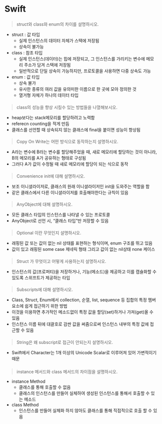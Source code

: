 # Swift
###
> struct와 class와 enum의 차이를 설명하시오.
- struct : 값 타입
    * 실제 인스턴스의 데이터 자체가 스택에 저장됨
    * 상속이 불가능
- class : 참조 타입
    * 실제 인스턴스(데이터)는 힙에 저장되고, 그 인스턴스를 가리키는 변수에 메모리 주소가 담겨 스택에 저장됨
    * 일반적으로 단일 상속이 가능하지만, 프로토콜을 사용하면 다중 상속도 가능
- enum : 값 타입
    * 상속 불가
    * 유사한 종류의 여러 값을 유의미한 이름으로 한 곳에 모아 정의한 것
    * 열거형 자체가 하나의 데이터 타입
####
> class의 성능을 향상 시킬수 있는 방법들을 나열해보시오.
- heap보다는 stack메모리를 할당하려고 노력함
- referecn counting을 적게 만듬
- 클래스를 선언할 때 상속되지 않는 클래스에 final을 붙이면 성능이 향상됨
####
> Copy On Write는 어떤 방식으로 동작하는지 설명하시오.
- A라는 변수에 B라는 변수를 할당해주었을 때, 새로 메모리에 할당하는 것이 아니라, B의 메모리를 A가 공유하는 형태로 구성됨
- 그러다 A가 값이 수정될 때 새로 메모리에 할당이 되는 식으로 동작
####
> Convenience init에 대해 설명하시오.
- 보조 이니셜라이저로, 클래스의 원래 이니셜라이저인 init을 도와주는 역할을 함
- 같은 클래스에서 다른 이니셜라이저를 호출해야한다는 규칙이 있음
#### 
> AnyObject에 대해 설명하시오.
- 모든 클래스 타입의 인스턴스를 나타낼 수 있는 프로토콜
- AnyObject로 선언 시, “클래스 타입”만 저장할 수 있음
####
> Optional 이란 무엇인지 설명하시오.
- 래핑된 값 또는 값이 없는 nil 상태를 표현하는 형식이며, enum 구조를 뛰고 있음
- 값이 있고 래핑된 some case 제네릭 형태 그리고 값이 없는 nil상태 none 케이스
####
> Struct 가 무엇이고 어떻게 사용하는지 설명하시오.
- 인스턴스의 값(프로퍼티)을 저장하거나, 기능(메소드)을 제공하고 이를 캡슐화할 수 있도록 스위프트가 제공하는 타입
####
> Subscripts에 대해 설명하시오.
- Class, Struct, Enum에서 collection, 순열, list, sequence 등 집합의 특정 멤버 요소에 쉽게 접근하기 위한 방법
- 이것을 이용하면 추가적인 메소드없이 특정 값을 할당(set)하거나 가져(get)올 수 있음
- 인스턴스 이름 뒤에 대괄호로 감싼 값을 써줌으로써 인스턴스 내부의 특정 값에 접근할 수 있음
####
> String은 왜 subscript로 접근이 안되는지 설명하시오.
- Swift에서 Character는 1개 이상의 Unicode Scalar로 이루어져 있어 가변적이기 때문
###
> instance 메서드와 class 메서드의 차이점을 설명하시오.
- instance Method
    * 클래스를 통해 호출할 수 없음
    * 클래스의 인스턴스를 만들어 실체하여 생성된 인스턴스를 통해서 호출할 수 있는 메소드
- class Method
    * 인스턴스를 만들어 실체화 하지 않아도 클래스를 통해 직접적으로 호출 할 수 있음
